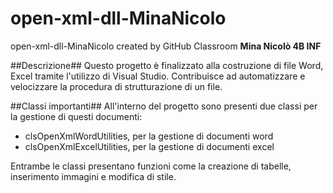 # open-xml-dll-MinaNicolo
open-xml-dll-MinaNicolo created by GitHub Classroom
**Mina Nicolò 4B INF**

##Descrizione##
Questo progetto è finalizzato alla costruzione di file Word, Excel tramite l'utilizzo di Visual Studio.
Contribuisce ad automatizzare e velocizzare la procedura di strutturazione di un file.

##Classi importanti##
All'interno del progetto sono presenti due classi per la gestione di questi documenti:
* clsOpenXmlWordUtilities, per la gestione di documenti word
* clsOpenXmlExcelUtilities, per la gestione di documenti excel

Entrambe le classi presentano funzioni come la creazione di tabelle, inserimento immagini e modifica di stile.
